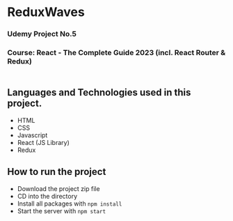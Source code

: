 # ReduxWaves
### Udemy Project No.5
### Course: React - The Complete Guide 2023 (incl. React Router & Redux) <br> <br>
## Languages and Technologies used in this project.
- HTML
- CSS 
- Javascript
- React (JS Library)
- Redux

## How to run the project
- Download the project zip file
- CD into the directory
- Install all packages with `npm install`
- Start the server with `npm start`
